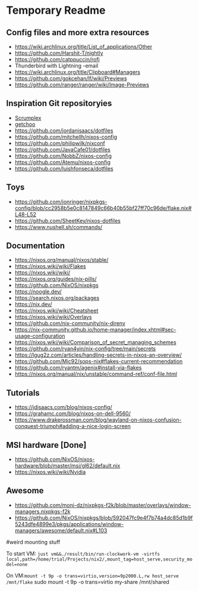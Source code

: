 # Temporary Readme

## Config files and more extra resources

- <https://wiki.archlinux.org/title/List_of_applications/Other>
- <https://github.com/Harshit-T/nightly>
- <https://github.com/catppuccin/rofi>
- Thunderbird with Lightning -email
- <https://wiki.archlinux.org/title/Clipboard#Managers>
- <https://github.com/gokcehan/lf/wiki/Previews>
- <https://github.com/ranger/ranger/wiki/Image-Previews>

## Inspiration Git repositoryies

- [Scrumplex](https://github.com/Scrumplex/flake)
- [getchoo](https://github.com/getchoo/flake)
- <https://github.com/jordanisaacs/dotfiles>
- <https://github.com/mitchellh/nixos-config>
- <https://github.com/philipwilk/nixconf>
- <https://github.com/JavaCafe01/dotfiles>
- <https://github.com/NobbZ/nixos-config>
- <https://github.com/Atemu/nixos-config>
- <https://github.com/luishfonseca/dotfiles>

## Toys

- <https://github.com/jonringer/nixpkgs-config/blob/cc2958b5e0c8147849c66b40b55bf27ff70c96de/flake.nix#L48-L52>
- <https://github.com/SheetKey/nixos-dotfiles>
- <https://www.nushell.sh/commands/>

## Documentation

- <https://nixos.org/manual/nixos/stable/>
- <https://nixos.wiki/wiki/Flakes>
- <https://nixos.wiki/wiki/>
- <https://nixos.org/guides/nix-pills/>
- <https://github.com/NixOS/nixpkgs>
- <https://noogle.dev/>
- <https://search.nixos.org/packages>
- <https://nix.dev/>
- <https://nixos.wiki/wiki/Cheatsheet>
- <https://nixos.wiki/wiki/Overlays>
- <https://github.com/nix-community/nix-direnv>
- <https://nix-community.github.io/home-manager/index.xhtml#sec-usage-configuration>
- <https://nixos.wiki/wiki/Comparison_of_secret_managing_schemes>
- <https://github.com/ryan4yin/nix-config/tree/main/secrets>
- <https://lgug2z.com/articles/handling-secrets-in-nixos-an-overview/>
- <https://github.com/Mic92/sops-nix#flakes-current-recommendation>
- <https://github.com/ryantm/agenix#install-via-flakes>
- <https://nixos.org/manual/nix/unstable/command-ref/conf-file.html>

## Tutorials

- <https://jdisaacs.com/blog/nixos-config/>
- <https://grahamc.com/blog/nixos-on-dell-9560/>
- <https://www.drakerossman.com/blog/wayland-on-nixos-confusion-conquest-triumph#adding-a-nice-login-screen>

## MSI hardware [Done]

- <https://github.com/NixOS/nixos-hardware/blob/master/msi/gl62/default.nix>
- <https://nixos.wiki/wiki/Nvidia>

## Awesome

- <https://github.com/moni-dz/nixpkgs-f2k/blob/master/overlays/window-managers.nixpkgs-f2k>
- <https://github.com/NixOS/nixpkgs/blob/592047fc9e4f7b74a4dc85d1b9f5243dfe4899e3/pkgs/applications/window-managers/awesome/default.nix#L103>

#weird mounting stuff

To start VM:
`just vm&&./result/bin/run-clockwork-vm -virtfs local,path=/home/trial/Projects/nix2/,mount_tag=host_serve,security_model=none`

On VM:`mount -t 9p -o trans=virtio,version=9p2000.L,rw host_serve /mnt/flake`
sudo mount -t 9p -o trans=virtio my-share /mnt/shared
